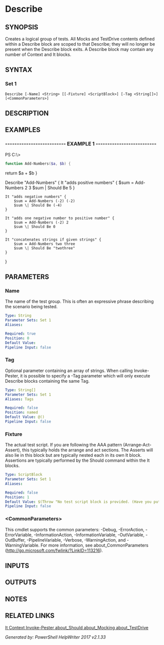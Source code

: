 ﻿# Describe

## SYNOPSIS
Creates a logical group of tests.  All Mocks and TestDrive contents
defined within a Describe block are scoped to that Describe; they
will no longer be present when the Describe block exits.  A Describe
block may contain any number of Context and It blocks.

## SYNTAX

### Set 1
```
Describe [-Name] <String> [[-Fixture] <ScriptBlock>] [-Tag <String[]>] [<CommonParameters>]
```

## DESCRIPTION


## EXAMPLES

### -------------------------- EXAMPLE 1 --------------------------
PS C:\\\>
```powershell
function Add-Numbers($a, $b) {
```

return $a + $b
}

Describe "Add-Numbers" {
    It "adds positive numbers" {
        $sum = Add-Numbers 2 3
        $sum \| Should Be 5
    }

    It "adds negative numbers" {
        $sum = Add-Numbers (-2) (-2)
        $sum \| Should Be (-4)
    }

    It "adds one negative number to positive number" {
        $sum = Add-Numbers (-2) 2
        $sum \| Should Be 0
    }

    It "concatenates strings if given strings" {
        $sum = Add-Numbers two three
        $sum \| Should Be "twothree"
    }
}

## PARAMETERS

### Name
The name of the test group. This is often an expressive phrase describing the scenario being tested.

```yaml
Type: String
Parameter Sets: Set 1
Aliases: 

Required: true
Position: 0
Default Value: 
Pipeline Input: false
```

### Tag
Optional parameter containing an array of strings.  When calling Invoke-Pester, it is possible to
specify a -Tag parameter which will only execute Describe blocks containing the same Tag.

```yaml
Type: String[]
Parameter Sets: Set 1
Aliases: Tags

Required: false
Position: named
Default Value: @()
Pipeline Input: false
```

### Fixture
The actual test script. If you are following the AAA pattern (Arrange-Act-Assert), this
typically holds the arrange and act sections. The Asserts will also lie in this block but are
typically nested each in its own It block. Assertions are typically performed by the Should
command within the It blocks.

```yaml
Type: ScriptBlock
Parameter Sets: Set 1
Aliases: 

Required: false
Position: 1
Default Value: $(Throw "No test script block is provided. (Have you put the open curly brace on the next line?)")
Pipeline Input: false
```

### \<CommonParameters\>
This cmdlet supports the common parameters: -Debug, -ErrorAction, -ErrorVariable, -InformationAction, -InformationVariable, -OutVariable, -OutBuffer, -PipelineVariable, -Verbose, -WarningAction, and -WarningVariable. For more information, see about_CommonParameters (http://go.microsoft.com/fwlink/?LinkID=113216).

## INPUTS

## OUTPUTS

## NOTES

## RELATED LINKS

[It
Context
Invoke-Pester
about_Should
about_Mocking
about_TestDrive]()

*Generated by: PowerShell HelpWriter 2017 v2.1.33*
